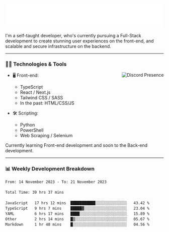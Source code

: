 <img src="assets/wave.svg" alt=":wave:" />

I'm a self-taught developer, who's currently pursuing a Full-Stack development to create stunning user experiences on the front-end, and scalable and secure infrastructure on the backend.

---

### 🧑‍💻 Technologies & Tools

<a href="https://discord.com/users/414304208649453568" target="_blank" rel="nofollow">
   <img src="https://lanyard-profile-readme.vercel.app/api/414304208649453568?idleMessage=Probably%20doing%20something%20else..." alt="Discord Presence" align="right">
</a>

- 🖥️ Front-end:

  - TypeScript
  - React / Next.js
  - Tailwind CSS / SASS
  - In the past: HTML/CSS/JS

- 🛠 Scripting:

  - Python
  - PowerShell
  - Web Scraping / Selenium

Currently learning Front-end development and soon to the Back-end development.

---

### 📊 Weekly Development Breakdown

<!-- ![ccrsxx's GitHub Stats](https://github-readme-stats.vercel.app/api?username=ccrsxx&count_private=true&theme=tokyonight) -->
<!-- ![ccrsxx's Top Langs](https://github-readme-stats.vercel.app/api/top-langs/?username=ccrsxx&hide=lua,java,html&theme=tokyonight) -->

<!--START_SECTION:waka-->

```txt
From: 14 November 2023 - To: 21 November 2023

Total Time: 39 hrs 37 mins

JavaScript   17 hrs 12 mins  ███████████░░░░░░░░░░░░░░   43.42 %
TypeScript   9 hrs 7 mins    █████▓░░░░░░░░░░░░░░░░░░░   23.04 %
YAML         6 hrs 17 mins   ████░░░░░░░░░░░░░░░░░░░░░   15.89 %
Other        2 hrs 14 mins   █▒░░░░░░░░░░░░░░░░░░░░░░░   05.67 %
Markdown     1 hr 48 mins    █░░░░░░░░░░░░░░░░░░░░░░░░   04.56 %
```

<!--END_SECTION:waka-->
